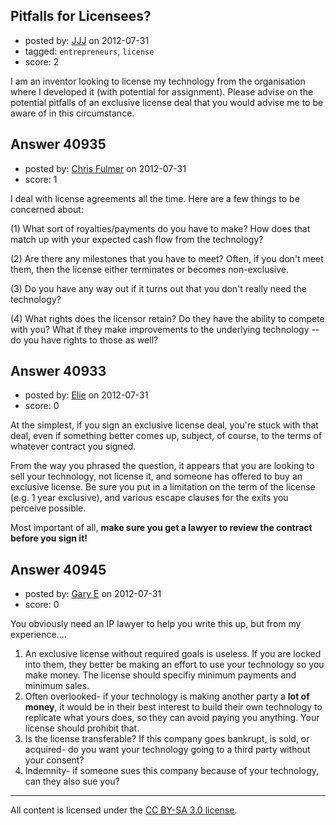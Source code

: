 ## Pitfalls for Licensees?

- posted by: [JJJ](https://stackexchange.com/users/-1/19009-jjj) on 2012-07-31
- tagged: `entrepreneurs`, `license`
- score: 2

I am an inventor looking to license my technology from the organisation where I developed it (with potential for assignment). Please advise on the potential pitfalls of an exclusive license deal that you would advise me to be aware of in this circumstance.


## Answer 40935

- posted by: [Chris Fulmer](https://stackexchange.com/users/-1/17026-chris-fulmer) on 2012-07-31
- score: 1

I deal with license agreements all the time.  Here are a few things to be concerned about:

(1)  What sort of royalties/payments do you have to make?  How does that match up with your expected cash flow from the technology?

(2)  Are there any milestones that you have to meet?  Often, if you don't meet them, then the license either terminates or becomes non-exclusive.

(3)  Do you have any way out if it turns out that you don't really need the technology?

(4) What rights does the licensor retain?  Do they have the ability to compete with you?  What if they make improvements to the underlying technology -- do you have rights to those as well?


## Answer 40933

- posted by: [Elie](https://stackexchange.com/users/-1/1752-elie) on 2012-07-31
- score: 0

At the simplest, if you sign an exclusive license deal, you're stuck with that deal, even if something better comes up, subject, of course, to the terms of whatever contract you signed.

From the way you phrased the question, it appears that you are looking to sell your technology, not license it, and someone has offered to buy an exclusive license. Be sure you put in a limitation on the term of the license (e.g. 1 year exclusive), and various escape clauses for the exits you perceive possible.

Most important of all, **make sure you get a lawyer to review the contract before you sign it!**


## Answer 40945

- posted by: [Gary E](https://stackexchange.com/users/-1/2587-gary-e) on 2012-07-31
- score: 0

You obviously need an IP lawyer to help you write this up, but from my experience....

 1. An exclusive license without required goals is useless. If you are locked into them, they better be making an effort to use your technology so you make money. The license should specifiy minimum payments and minimum sales. 
 2. Often overlooked- if your technology is making another party a **lot of money**, it would be in their best interest to build their own technology to replicate what yours does, so they can avoid paying you anything. Your license should prohibit that.
 3. Is the license transferable? If this company goes bankrupt, is sold, or acquired- do you want your technology going to a third party without your consent?
 4. Indemnity- if someone sues this company because of your technology, can they also sue you?




---

All content is licensed under the [CC BY-SA 3.0 license](https://creativecommons.org/licenses/by-sa/3.0/).
